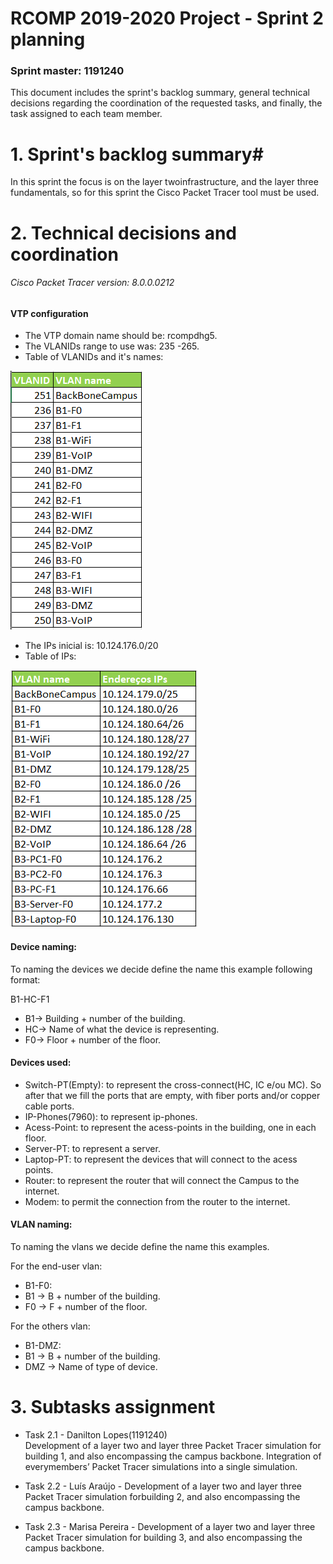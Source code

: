 RCOMP 2019-2020 Project - Sprint 2 planning
===========================================
### Sprint master: 1191240 ###
This document includes the sprint's backlog summary, general technical decisions regarding the coordination of the requested tasks, and finally, the task assigned to each team member.

# 1. Sprint's backlog  summary#
In this sprint the focus is on the layer twoinfrastructure, and the layer three fundamentals, so for this sprint the Cisco Packet Tracer tool must be used.

# 2. Technical decisions and coordination #
###### Cisco Packet Tracer version: 8.0.0.0212 ######

#### VTP configuration ####
* The VTP domain name should be: rcompdhg5.
* The VLANIDs range to use was: 235 -265.
* Table of VLANIDs and it's names:

![VLANIDs](VLANIDs.png)
* The IPs inicial is: 10.124.176.0/20
* Table of IPs:

![IPs](IPs.png)

#### Device naming: ####

To naming the devices we decide define the name this example following  format:

B1-HC-F1
*	B1-> Building + number of the building.
*	HC-> Name of what the device is representing.
*	F0-> Floor + number of the floor.

#### Devices used: ####

* Switch-PT(Empty): to represent the cross-connect(HC, IC e/ou MC). So after that we fill the ports that are empty, with fiber ports and/or copper cable ports.
* IP-Phones(7960): to represent ip-phones.
* Acess-Point: to represent the acess-points in the building, one in each floor.
* Server-PT: to represent a server.
* Laptop-PT: to represent the devices that will connect to the acess points.
* Router: to represent the router that will connect the Campus to the internet.
* Modem: to permit the connection from the router to the internet.

#### VLAN naming: ####
To naming the vlans we decide define the name this examples.

For the end-user vlan:
 - B1-F0:
  - B1 -> B + number of the building.
  - F0 -> F + number of the floor.

For the others vlan:
 - B1-DMZ:
  - B1  -> B + number of the building.
- DMZ -> Name of type of device.

# 3. Subtasks assignment #

* Task 2.1 - Danilton Lopes(1191240)  
 Development of a layer two and layer three Packet Tracer simulation for building 1, and also encompassing the campus backbone.
Integration of everymembers’ Packet Tracer simulations into a single simulation.

* Task 2.2 - Luís Araújo - Development of a layer two and layer three Packet Tracer simulation forbuilding 2, and also encompassing the campus backbone.

* Task 2.3 - Marisa Pereira - Development of a layer two and layer three Packet Tracer simulation for building 3, and also encompassing the campus backbone.
